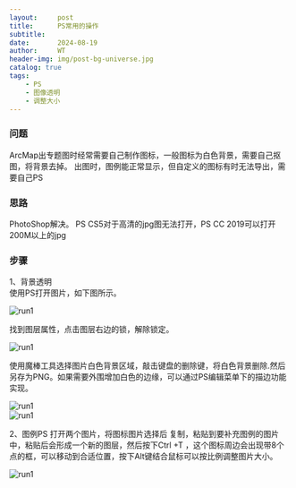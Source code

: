 ```yaml
---
layout:     post
title:      PS常用的操作
subtitle:   
date:       2024-08-19
author:     WT
header-img: img/post-bg-universe.jpg
catalog: true
tags:
    - PS
    - 图像透明
    - 调整大小
---
```


### 问题
ArcMap出专题图时经常需要自己制作图标，一般图标为白色背景，需要自己抠图，将背景去掉。
出图时，图例能正常显示，但自定义的图标有时无法导出，需要自己PS

### 思路 
PhotoShop解决。 PS CS5对于高清的jpg图无法打开，PS CC 2019可以打开200M以上的jpg

### 步骤


1、背景透明   
使用PS打开图片，如下图所示。  

![run1](http://www.spatial.pro/img/PS0.png)

找到图层属性，点击图层右边的锁，解除锁定。  

![run1](http://www.spatial.pro/img/PS1.png) 

使用魔棒工具选择图片白色背景区域，敲击键盘的删除键，将白色背景删除.然后另存为PNG。如果需要外围增加白色的边缘，可以通过PS编辑菜单下的描边功能实现。  

![run1](http://www.spatial.pro/img/PS2.png)    
![run1](http://www.spatial.pro/img/PS3.png)  



2、图例PS
打开两个图片，将图标图片选择后 复制，粘贴到要补充图例的图片中，粘贴后会形成一个新的图层，然后按下Ctrl +T ，这个图标周边会出现带8个点的框，可以移动到合适位置，按下Alt键结合鼠标可以按比例调整图片大小。  

![run1](http://www.spatial.pro/img/PS4.png)  










 


